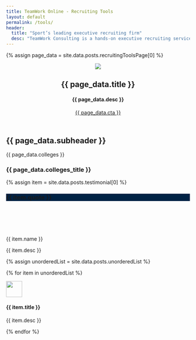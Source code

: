 ```yaml
---
title: TeamWork Online - Recruiting Tools
layout: default
permalink: /tools/
header:
  title: "Sport’s leading executive recruiting firm"
  desc: "TeamWork Consulting is a hands-on executive recruiting service featuring the personal touch of Buffy Filippell."
---
```


{% assign page_data = site.data.posts.recruitingToolsPage[0] %}

<section class="bg-white container mx-auto pt4">

<header class="md-flex items-center mxn2 mt4 mb0 wow fadeInUp">
<div class="col-12 md-col-7">
<img class="block col-12" src="{{ page_data.image.url }}">
</div>
<div class="col-12 md-col-5 ml2">
<h2 class="oswald line-height-3 h2 black caps mb0">{{ page_data.title }}</h2>
<h4 class="line-height-4 h4 regular mb3 black mb4">{{ page_data.desc }}</h4>
<p class="m0">
<a class="btn-two caps oswald white bg-green semibold h6 px3 py1 ltr-spacing-2" href="mailto:buffy@teamworkonline.com?subject=I%20want%20more%20information%20on%20TeamWork%20Consulting">{{ page_data.cta }}</a>
</p>
</div>
</header>

</section>

<section class="bg-white container mx-auto center py4 wow fadeInUp" data-wow-delay="0.2s">
<h2 class="h2 oswald black line-height-3 col-8 mx-auto">{{ page_data.subheader }}</h2>
</section>

<section class="bg-gray1 py4 my4">
<div class=" container mx-auto flex flex-wrap">

<div class="md-col-6 px4 my4 black flex items-center wow fadeInUp" data-wow-delay="0.2s">
<div class="flex-auto">
<p class="oswald caps my0">{{ page_data.colleges }}</p>
<h3 class="oswald h3 my0">{{ page_data.colleges_title }}</h3>
</div>
</div>

{% assign item = site.data.posts.testimonial[0] %}
<div class="md-col-5 wow fadeInUp card-shadow my4" data-wow-delay="0.3s">
<div class="bg-black col-12 px2 py3 flex-none" style="background-color: #002244;">
<h3 class="oswald line-height-4 ltr-spacing-2 h4 m0 regular white">{{ item.quote }}</h3>
</div>
<div class="col-12 bg-white px2 py3 flex-auto">
<div class="flex">
<div class="mr2 flex-none" style="background-image: url({{ item.image.url }}); background-size: cover; background-repeat: no-repeat; background-position: center; height: 64px; width: 64px;"></div>
<div class="flex-auto">
<p class="line-height-1 h5 regular mt0 mb1 black semibold">{{ item.name }}</p>
<p class="line-height-4 h5 regular m0 muted">{{ item.desc }}</p>
</div>
</div>
</div>
</div>

</div>
</section>

<section class="container mx-auto bg-white pb4">
<div class="px2 mt4 clearfix">
<div class="md-flex flex-auto mt4">

{% assign unorderedList = site.data.posts.unorderedList %}

{% for item in unorderedList %}

<div class="sm-col-12 md-col-3 px2 wow fadeInUp" data-wow-delay="0.1s">
<img src="{{ item.image.url }}" style="width: 44px">
<h4 class="oswold black h4 my0 bold pt3">{{ item.title }}</h4>
<p class="mb4 oswold black h5 regular">{{ item.desc }}</p>
</div>

{% endfor %}

</div>
<!-- </section> -->
